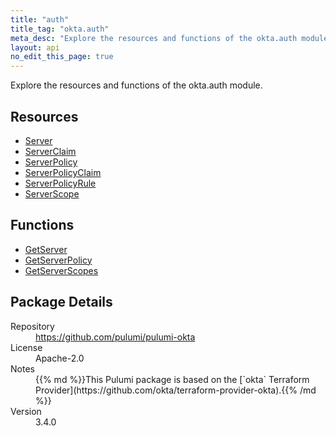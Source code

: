 ```yaml
---
title: "auth"
title_tag: "okta.auth"
meta_desc: "Explore the resources and functions of the okta.auth module."
layout: api
no_edit_this_page: true
---
```


<!-- WARNING: this file was generated by Pulumi Docs Generator. -->
<!-- Do not edit by hand unless you're certain you know what you are doing! -->

Explore the resources and functions of the okta.auth module.

<h2 id="resources">Resources</h2>
<ul class="api">
    <li><a href="server" title="Server"><span class="api-symbol api-symbol--resource"></span>Server</a></li>
    <li><a href="serverclaim" title="ServerClaim"><span class="api-symbol api-symbol--resource"></span>ServerClaim</a></li>
    <li><a href="serverpolicy" title="ServerPolicy"><span class="api-symbol api-symbol--resource"></span>ServerPolicy</a></li>
    <li><a href="serverpolicyclaim" title="ServerPolicyClaim"><span class="api-symbol api-symbol--resource"></span>ServerPolicyClaim</a></li>
    <li><a href="serverpolicyrule" title="ServerPolicyRule"><span class="api-symbol api-symbol--resource"></span>ServerPolicyRule</a></li>
    <li><a href="serverscope" title="ServerScope"><span class="api-symbol api-symbol--resource"></span>ServerScope</a></li>
</ul>

<h2 id="functions">Functions</h2>
<ul class="api">
    <li><a href="getserver" title="GetServer"><span class="api-symbol api-symbol--function"></span>GetServer</a></li>
    <li><a href="getserverpolicy" title="GetServerPolicy"><span class="api-symbol api-symbol--function"></span>GetServerPolicy</a></li>
    <li><a href="getserverscopes" title="GetServerScopes"><span class="api-symbol api-symbol--function"></span>GetServerScopes</a></li>
</ul>

<h2 id="package-details">Package Details</h2>
<dl class="package-details">
	<dt>Repository</dt>
	<dd><a href="https://github.com/pulumi/pulumi-okta">https://github.com/pulumi/pulumi-okta</a></dd>
	<dt>License</dt>
	<dd>Apache-2.0</dd>
	<dt>Notes</dt>
	<dd>{{% md %}}This Pulumi package is based on the [`okta` Terraform Provider](https://github.com/okta/terraform-provider-okta).{{% /md %}}</dd>
	<dt>Version</dt>
	<dd>3.4.0</dd>
</dl>

